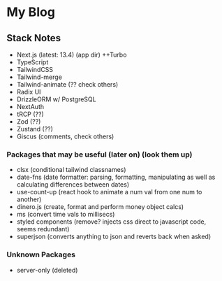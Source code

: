 # My Blog
## Stack Notes

- Next.js (latest: 13.4) (app dir) ++Turbo
- TypeScript
- TailwindCSS
- Tailwind-merge
- Tailwind-animate (?? check others)
- Radix UI
- DrizzleORM w/ PostgreSQL
- NextAuth
- tRCP (??)
- Zod (??)
- Zustand (??)
- Giscus (comments, check others)

### Packages that may be useful (later on) (look them up)

- clsx (conditional tailwind classnames)
- date-fns (date formatter: parsing, formatting, manipulating as well as calculating differences between dates)
- use-count-up (react hook to animate a num val from one num to another)
- dinero.js (create, format and perform money object calcs)
- ms (convert time vals to millisecs)
- styled components (remove? injects css direct to javascript code, seems redundant)
- superjson (converts anything to json and reverts back when asked)

### Unknown Packages

- server-only (deleted)
